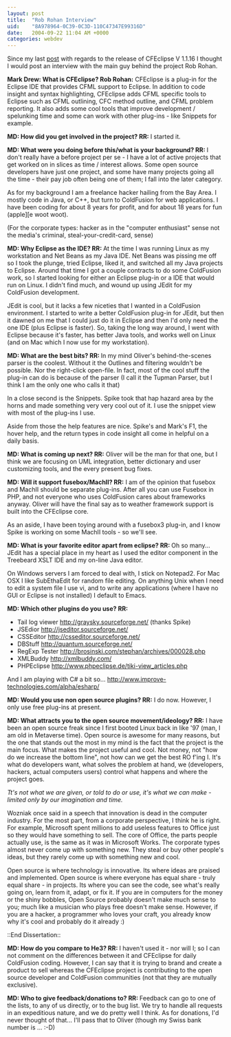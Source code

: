 ```yaml
---
layout: post
title:  "Rob Rohan Interview"
uid:	"8A978964-0C39-0C3D-110C47347E99316D"
date:   2004-09-22 11:04 AM +0000
categories: webdev
---
```

<p>Since my last <a href="http://cybersonic.blogspot.com/2004/09/oliver-tupman-interview.html">post</a> with regards to the release of CFEclipse V 1.1.16
I thought I would post an interview with the main guy behind the project Rob Rohan.</p><p><strong>Mark Drew: What is CFEclipse? </strong>
<strong>Rob Rohan:</strong> CFEclipse is a plug-in for the Eclipse IDE that provides CFML support to Eclipse. In addition to code insight and syntax highlighting, CFEclipse adds CFML specific tools to Eclipse such as CFML outlining, CFC method outline, and CFML problem reporting. It also adds some cool tools that improve development / spelunking time and some can work with other plug-ins - like Snippets for example. </p><p><strong>MD: How did you get involved in the project? </strong>
<strong>RR: </strong>I started it. </p><strong>MD: What were you doing before this/what is your background?
</strong><strong>RR: </strong>I don't really have a before project per se - I have a lot of active projects that get worked on in slices as time / interest allows. Some open source developers have just one project, and some have many projects going all the time - their pay job often being one of them; I fall into the later category. <p>As for my background I am a freelance hacker hailing from the Bay Area.
I mostly code in Java, or C++, but turn to ColdFusion for web applications. I have been coding for about 8 years for profit, and for about 18 years for fun (apple][e woot woot). </p><p>(For the corporate types: hacker as in the "computer enthusiast" sense not the media's criminal, steal-your-credit-card, sense) </p><p><strong>MD: Why Eclipse as the IDE?
</strong><strong>RR: </strong>At the time I was running Linux as my workstation and Net Beans as my Java IDE. Net Beans was pissing me off so I took the plunge, tried Eclipse, liked it, and switched all my Java projects to Eclipse. Around that time I got a couple contracts to do some ColdFusion work, so I started looking for either an Eclipse plug-in or a IDE that would run on Linux. I didn't find much, and wound up using JEdit for my ColdFusion development. </p><p>JEdit is cool, but it lacks a few niceties that I wanted in a ColdFusion environment. I started to write a better ColdFusion plug-in for JEdit, but then it dawned on me that I could just do it in Eclipse and then I'd only need the one IDE (plus Eclipse is faster). So, taking the long way around, I went with Eclipse because it's faster, has better Java tools, and works well on Linux (and on Mac which I now use for my workstation). </p>
<p><strong>MD: What are the best bits? </strong>
<strong>RR: </strong>In my mind Oliver's behind-the-scenes parser is the coolest. Without it the Outlines and filtering wouldn't be possible. Nor the right-click open-file. In fact, most of the cool stuff the plug-in can do is because of the parser (I call it the Tupman Parser, but I think I am the only one who calls it that)

In a close second is the Snippets. Spike took that hap hazard area by the horns and made something very very cool out of it. I use the snippet view with most of the plug-ins I use.

Aside from those the help features are nice. Spike's and Mark's F1, the hover help, and the return types in code insight all come in helpful on a daily basis. </p><strong>MD: What is coming up next?
</strong><strong>RR:</strong> Oliver will be the man for that one, but I think we are focusing on UML integration, better dictionary and user customizing tools, and the every present bug fixes.
<p><strong>MD: Will it support fusebox/MachII? </strong>
<strong>RR:</strong> I am of the opinion that fusebox and MachII should be separate plug-ins. After all you can use Fusebox in PHP, and not everyone who uses ColdFusion cares about frameworks anyway. Oliver will have the final say as to weather framework support is built into the CFEclipse core. </p><p>As an aside, I have been toying around with a fusebox3 plug-in, and I know Spike is working on some MachII tools - so we'll see. </p><p><strong>MD: What is your favorite editor apart from eclipse? </strong>
<strong>RR: </strong>Oh so many... JEdit has a special place in my heart as I used the editor component in the Treebeard XSLT IDE and my on-line Java editor.

On Windows servers I am forced to deal with, I stick on Notepad2.
For Mac OSX I like SubEthaEdit for random file editing.
On anything Unix when I need to edit a system file I use vi, and to write any applications (where I have no GUI or Eclipse is not installed) I default to Emacs. </p>
<p><strong>MD: Which other plugins do you use?
</strong><strong>RR:</strong> </p><ul><li>Tail log viewer <a href="http://graysky.sourceforge.net/">http://graysky.sourceforge.net/</a> (thanks Spike)</li><li>JSEdior <a href="http://jseditor.sourceforge.net/">http://jseditor.sourceforge.net/</a> </li><li>CSSEditor <a href="http://csseditor.sourceforge.net/">http://csseditor.sourceforge.net/</a> </li><li>DBStuff <a href="http://quantum.sourceforge.net/">http://quantum.sourceforge.net/</a> </li><li>RegExp Tester <a href="http://brosinski.com/stephan/archives/000028.php">http://brosinski.com/stephan/archives/000028.php</a> </li><li>XMLBuddy <a href="http://xmlbuddy.com/">http://xmlbuddy.com/</a> </li><li>PHPEclipse <a href="http://www.phpeclipse.de/tiki-view_articles.php">http://www.phpeclipse.de/tiki-view_articles.php</a></li></ul>
<p>And I am playing with C# a bit so...
<a href="http://www.improve-technologies.com/alpha/esharp/">http://www.improve-technologies.com/alpha/esharp/</a></p>
<p><strong>MD: Would you use non open source plugins? </strong>
<strong>RR:</strong> I do now. However, I only use free plug-ins at present. </p>
<p><strong>MD: What attracts you to the open source movement/ideology? </strong>
<strong>RR:</strong> I have been an open source freak since I first booted Linux back in like '97 (man, I am old in Metaverse time). Open source is awesome for many reasons, but the one that stands out the most in my mind is the fact that the project is the main focus. What makes the project useful and cool. Not money, not "how do we increase the bottom line", not how can we get the best RO f'ing I. It's what do developers want, what solves the problem at hand, we (developers, hackers, actual computers users) control what happens and where the project goes. </p><p><em>Tt's not what we are given, or told to do or use, it's what we can make - limited only by our imagination and time.</em> </p><p>Wozniak once said in a speech that innovation is dead in the computer industry. For the most part, from a corporate perspective, I think he is right. For example, Microsoft spent millions to add useless features to Office just so they would have something to sell. The core of Office, the parts people actually use, is the same as it was in Microsoft Works. The corporate types almost never come up with something new. They steal or buy other people's ideas, but they rarely come up with something new and cool. </p><p>Open source is where technology is innovative. Its where ideas are praised and implemented. Open source is where everyone has equal share - truly equal share - in projects. Its where you can see the code, see what's really going on, learn from it, adapt, or fix it. If you are in computers for the money or the shiny bobbles, Open Source probably doesn't make much sense to you; much like a musician who plays free doesn't make sense. However, if you are a hacker, a programmer who loves your craft, you already know why it's cool and probably do it already :) </p><p>::End Dissertation:: </p>
<p><strong>MD: How do you compare to He3? </strong>
<strong>RR: </strong>I haven't used it - nor will I; so I can not comment on the differences between it and CFEclipse for daily ColdFusion coding. However, I can say that it is trying to brand and create a product to sell whereas the CFEclipse project is contributing to the open source developer and ColdFusion communities (not that they are mutually exclusive). </p><p><strong>MD: Who to give feedback/donations to? </strong>
<strong>RR: </strong>Feedback can go to one of the lists, to any of us directly, or to the bug list. We try to handle all requests in an expeditious nature, and we do pretty well I think. As for donations, I'd never thought of that... I'll pass that to Oliver (though my Swiss bank number is ... :-D) </p>